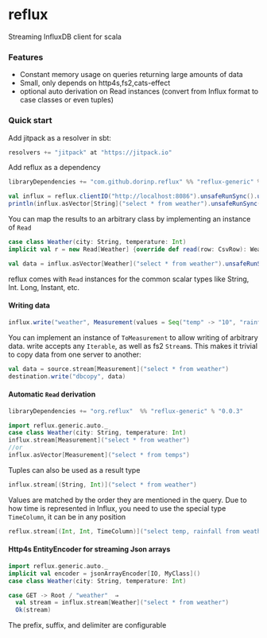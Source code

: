reflux
===
Streaming InfluxDB client for scala
### Features
- Constant memory usage on queries returning large amounts of data
- Small, only depends on http4s,fs2,cats-effect
- optional auto derivation on Read instances (convert from Influx format to case classes or even tuples) 
  
### Quick start 
Add jitpack as a resolver in sbt: 
```scala
resolvers += "jitpack" at "https://jitpack.io"
```
Add reflux as a dependency 
```scala
libraryDependencies += "com.github.dorinp.reflux" %% "reflux-generic" % "0.0.3"
```
```scala
val influx = reflux.clientIO("http://localhost:8086").unsafeRunSync().use("mydatabase").withCredentials("user", "password")
println(influx.asVector[String]("select * from weather").unsafeRunSync())
```  
You can map the results to an arbitrary class by implementing an instance of `Read`
```scala
case class Weather(city: String, temperature: Int)
implicit val r = new Read[Weather] {override def read(row: CsvRow): Weather = Weather(row.getString("city"), row.getString("temperature").toInt)}

val data = influx.asVector[Weather]("select * from weather").unsafeRunSync()
```
reflux comes with `Read` instances for the common scalar types like String, Int. Long, Instant, etc.
#### Writing data
```scala
influx.write("weather", Measurement(values = Seq("temp" -> "10", "rainfall" -> "20"), tags = Seq("city" -> "London")))
```  
You can implement an instance of `ToMeasurement` to allow writing of arbitrary data.
write accepts any `Iterable`, as well as fs2 `Stream`s.
This makes it trivial to copy data from one server to another:
```scala
val data = source.stream[Measurement]("select * from weather")
destination.write("dbcopy", data)
```
#### Automatic `Read` derivation
```scala
libraryDependencies += "org.reflux"  %% "reflux-generic" % "0.0.3"
```
```scala
import reflux.generic.auto._
case class Weather(city: String, temperature: Int)
influx.stream[Measurement]("select * from weather")
//or
influx.asVector[Measurement]("select * from temps")
```  
Tuples can also be used as a result type
```scala
influx.stream[(String, Int)]("select * from weather")
```
Values are matched by the order they are mentioned in the query. 
Due to how time is represented in Influx, you need to use the special type `TimeColumn`, it can be in any position
```scala
reflux.stream[(Int, Int, TimeColumn)]("select temp, rainfall from weather)
```  

#### Http4s EntityEncoder for streaming Json arrays
```scala
import reflux.generic.auto._
implicit val encoder = jsonArrayEncoder[IO, MyClass]()
case class Weather(city: String, temperature: Int)

case GET -> Root / "weather"  ⇒
  val stream = influx.stream[Weather]("select * from weather")
  Ok(stream)
```
The prefix, suffix, and delimiter are configurable   
